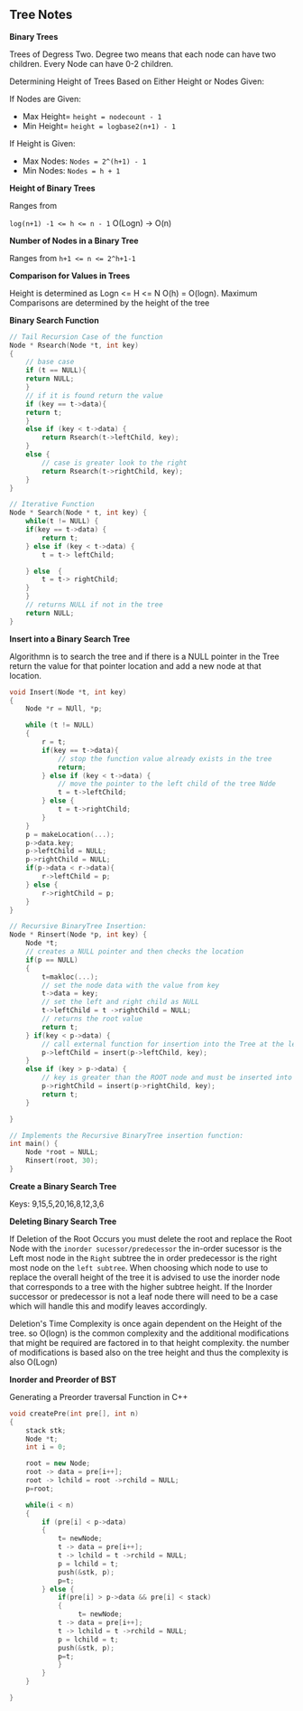 ## Tree Notes

**Binary Trees**

Trees of Degress Two. Degree two means that each node can have two children. Every Node can have 0-2 children.

Determining Height of Trees Based on Either Height or Nodes Given:

If Nodes are Given:
* Max Height= `height = nodecount - 1`
* Min Height= `height = logbase2(n+1) - 1`

If Height is Given:
* Max Nodes: `Nodes = 2^(h+1) - 1`
* Min Nodes: `Nodes = h + 1`

**Height of Binary Trees**

Ranges from

`log(n+1) -1 <= h <= n - 1`
O(Logn) -> O(n)

**Number of Nodes in a Binary Tree**

Ranges from
`h+1 <= n <= 2^h+1-1`

**Comparison for Values in Trees**

Height is determined as Logn <= H <= N O(h) = O(logn). Maximum Comparisons are determined by the height of the tree

**Binary Search Function**

```c++
// Tail Recursion Case of the function
Node * Rsearch(Node *t, int key) 
{
    // base case
    if (t == NULL){
    return NULL;
    }
    // if it is found return the value
    if (key == t->data){
    return t;
    }
    else if (key < t->data) {
        return Rsearch(t->leftChild, key);
    }
    else {
        // case is greater look to the right
        return Rsearch(t->rightChild, key);
    }
}

// Iterative Function 
Node * Search(Node * t, int key) {
    while(t != NULL) {
    if(key == t->data) {
        return t;
    } else if (key < t->data) {
        t = t-> leftChild;

    } else  {
        t = t-> rightChild;
    }
    }
    // returns NULL if not in the tree
    return NULL;
}
```

**Insert into a Binary Search Tree**

Algorithmn is to search the tree and if there is a NULL pointer in the Tree return the value for that pointer location and add a new node at that location.

```c++
void Insert(Node *t, int key) 
{
    Node *r = NUll, *p;

    while (t != NULL) 
    {
        r = t;
        if(key == t->data){
            // stop the function value already exists in the tree 
            return;
        } else if (key < t->data) {
            // move the pointer to the left child of the tree Ndde
            t = t->leftChild;
        } else {
            t = t->rightChild;
        }
    }
    p = makeLocation(...); 
    p->data.key;
    p->leftChild = NULL;
    p->rightChild = NULL;
    if(p->data < r->data){
        r->leftChild = p;
    } else {
        r->rightChild = p;
    }
}

// Recursive BinaryTree Insertion:
Node * Rinsert(Node *p, int key) {
    Node *t;
    // creates a NULL pointer and then checks the location
    if(p == NULL) 
    {
        t=makloc(...);
        // set the node data with the value from key
        t->data = key;
        // set the left and right child as NULL
        t->leftChild = t ->rightChild = NULL;
        // returns the root value 
        return t;
    } if(key < p->data) {
        // call external function for insertion into the Tree at the leftside
        p->leftChild = insert(p->leftChild, key);
    }
    else if (key > p->data) {
        // key is greater than the ROOT node and must be inserted into the rightSubtree
        p->rightChild = insert(p->rightChild, key);
        return t;
    }

}

// Implements the Recursive BinaryTree insertion function:
int main() {
    Node *root = NULL;
    Rinsert(root, 30);
}
```

**Create a Binary Search Tree**

Keys: 9,15,5,20,16,8,12,3,6

**Deleting Binary Search Tree**

If Deletion of the Root Occurs you must delete the root and replace the Root Node with the `inorder sucessor/predecessor` the in-order sucessor is the Left most node in the `Right` subtree the in order predecessor is the right most node on the `left subtree`. When choosing which node to use to replace the overall height of the tree it is advised to use the inorder node that corresponds to a tree with the higher subtree height. If the Inorder successor or predecessor is not a leaf node there will need to be a case which will handle this and modify leaves accordingly.

Deletion's Time Complexity is once again dependent on the Height of the tree. so O(logn) is the common complexity and the additional modifications that might be required are factored in to that height complexity. the number of modifications is based also on the tree height and thus the complexity is also O(Logn)

**Inorder and Preorder of BST**

Generating a Preorder traversal Function in C++

```c++
void createPre(int pre[], int n) 
{
    stack stk;
    Node *t;
    int i = 0;

    root = new Node;
    root -> data = pre[i++];
    root -> lchild = root ->rchild = NULL;
    p=root;

    while(i < n) 
    {
        if (pre[i] < p->data) 
        {
            t= newNode;
            t -> data = pre[i++];
            t -> lchild = t ->rchild = NULL;
            p = lchild = t;
            push(&stk, p);
            p=t;
        } else {
            if(pre[i] > p->data && pre[i] < stack) 
            {
                 t= newNode;
            t -> data = pre[i++];
            t -> lchild = t ->rchild = NULL;
            p = lchild = t;
            push(&stk, p);
            p=t;
            }
        }
    }

}
```
